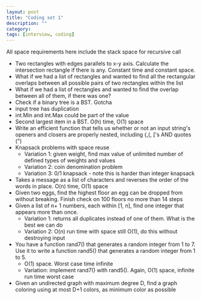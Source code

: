 ```yaml
---
layout: post
title: "Coding set 1" 
description: ""
category: 
tags: [interview, coding]
---
```


All space requirements here include the stack space for recursive call

* Two rectangles with edges parallels to x-y axis. Calculate the intersection rectangle if there is any. Constant time and constant space.
 * What if we had a list of rectangles and wanted to find all the rectangular overlaps between all possible pairs of two rectangles within the list
 * What if we had a list of rectangles and wanted to find the overlap between all of them, if there was one? 
* Check if a binary tree is a BST. Gotcha
 * input tree has duplication
 * int.Min and int.Max could be part of the value
* Second largest item in a BST. O(h) time, O(1) space
* Write an efficient function that tells us whether or not an input string's openers and closers are properly nested, including {,(, ['s AND quotes (")
* Knapsack problems with space reuse
  * Variation 1: given weight, find max value of unlimited number of defined types of weights and values
  * Variation 2: coin denomination problem
  * Variation 3: 0/1 knapsack - note this is harder than integer knapsack
* Takes a message as a list of characters and reverses the order of the words in place. O(n) time, O(1) space
* Given two eggs, find the highest floor an egg can be dropped from without breaking. Finish check on 100 floors no more than 14 steps
* Given a list of n+ 1 numbers, each within [1, n], find one integer that appears more than once. 
  * Variation 1: returns all duplicates instead of one of them. What is the best we can do
  * Variation 2: O(n) run time with space still O(1), do this without destroying input
* You have a function rand7() that generates a random integer from 1 to 7. Use it to write a function rand5() that generates a random integer from 1 to 5.
  * O(1) space. Worst case time infinite
  * Variation: implement rand7() with rand5(). Again, O(1) space, infinite run time worst case
* Given an undirected graph with maximum degree D, find a graph coloring using at most D+1 colors, as minimum color as possible 

